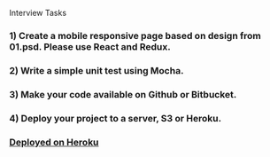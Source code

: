 Interview Tasks

### 1) Create a mobile responsive page based on design from 01.psd. Please use React and Redux.

### 2) Write a simple unit test using Mocha.

### 3) Make your code available on Github or Bitbucket.

### 4) Deploy your project to a server, S3 or Heroku.

### [Deployed on Heroku](https://caminotest.herokuapp.com/)
